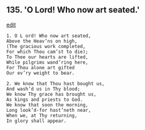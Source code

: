 
## 135.  'O Lord! Who now art seated.'
[edit](https://docs.google.com/document/d/1qoMyqSF0Ww5lEhX1wEzqpBql4MHLChcr/edit?mode=html)



    1. O L ord! Who now art seated,
    Above the Heav’ns on high,
    (The gracious work completed,
    For which Thou cam’st to die);
    To Thee our hearts are lifted,
    While pilgrims wand’ring here,
    For Thou alone art gifted 
    Our ev’ry weight to bear.

    2. We know that Thou hast bought us,
    And wash’d us in Thy blood;
    We know Thy grace has brought us, 
    As kings and priests to God.
    We know that soon the morning, 
    Long look’d-for hast’neth near, 
    When we, at Thy returning,
    In glory shall appear.
